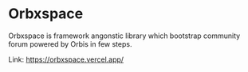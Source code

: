 # Orbxspace 

Orbxspace is framework angonstic library which bootstrap community forum powered by Orbis in few steps.


Link: https://orbxspace.vercel.app/
